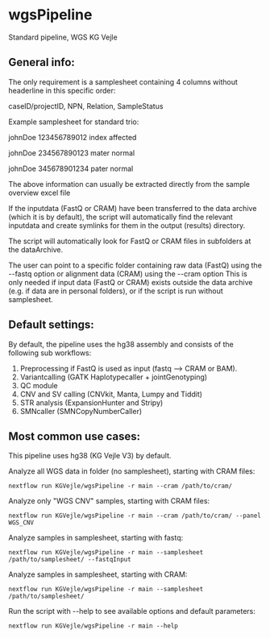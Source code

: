 # wgsPipeline
Standard pipeline, WGS KG Vejle

## General info:
The only requirement is a samplesheet containing 4 columns without headerline in this specific order:

caseID/projectID, NPN, Relation, SampleStatus

Example samplesheet for standard trio:

johnDoe 123456789012    index   affected 

johnDoe 234567890123    mater   normal

johnDoe 345678901234    pater   normal

The above information can usually be extracted directly from the sample overview excel file

If the inputdata (FastQ or CRAM) have been transferred to the data archive (which it is by default), the script will automatically find the relevant inputdata  and create symlinks for them in the output (results) directory.

The script will automatically look for FastQ or CRAM files in subfolders at the dataArchive. 

The user can point to a specific folder containing raw data (FastQ) using the --fastq option or alignment data (CRAM) using the --cram option
This is only needed if input data (FastQ or CRAM) exists outside the data archive (e.g. if data are in personal folders), or if the script is run without samplesheet.

## Default settings:

By default, the pipeline uses the hg38 assembly and consists of the following sub workflows:

1. Preprocessing if FastQ is used as input (fastq --> CRAM or BAM).
2. Variantcalling (GATK Haplotypecaller + jointGenotyping)
3. QC module 
4. CNV and SV calling (CNVkit, Manta, Lumpy and Tiddit)
5. STR analysis (ExpansionHunter and Stripy)
6. SMNcaller (SMNCopyNumberCaller)


## Most common use cases:
This pipeline uses hg38 (KG Vejle V3) by default.

Analyze all WGS data in folder (no samplesheet), starting with CRAM files:

    nextflow run KGVejle/wgsPipeline -r main --cram /path/to/cram/ 

Analyze only "WGS CNV" samples, starting with CRAM files: 

    nextflow run KGVejle/wgsPipeline -r main --cram /path/to/cram/ --panel WGS_CNV 


Analyze samples in samplesheet, starting with fastq:
   
    nextflow run KGVejle/wgsPipeline -r main --samplesheet /path/to/samplesheet/ --fastqInput 


Analyze samples in samplesheet, starting with CRAM:
   
    nextflow run KGVejle/wgsPipeline -r main --samplesheet /path/to/samplesheet/

Run the script with --help to see available options and default parameters:

    nextflow run KGVejle/wgsPipeline -r main --help




